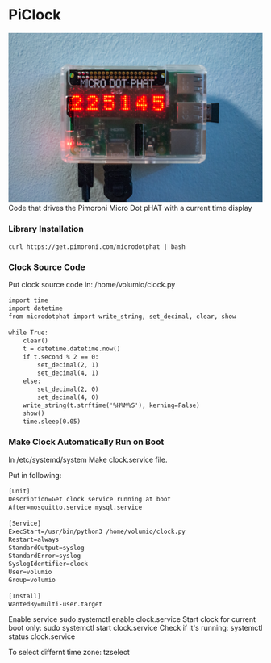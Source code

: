 # PiClock
![image](https://github.com/dandydanny/PiClock/blob/master/PiClock_readme_image.jpg)
Code that drives the Pimoroni Micro Dot pHAT with a current time display


### Library Installation
```curl https://get.pimoroni.com/microdotphat | bash```

### Clock Source Code

Put clock source code in:
/home/volumio/clock.py

```
import time
import datetime
from microdotphat import write_string, set_decimal, clear, show

while True:
    clear()
    t = datetime.datetime.now()
    if t.second % 2 == 0:
        set_decimal(2, 1)
        set_decimal(4, 1)
    else:
        set_decimal(2, 0)
        set_decimal(4, 0)
    write_string(t.strftime('%H%M%S'), kerning=False)
    show()
    time.sleep(0.05)
```

### Make Clock Automatically Run on Boot

In /etc/systemd/system
Make clock.service file.

Put in following:

```
[Unit]
Description=Get clock service running at boot
After=mosquitto.service mysql.service

[Service]
ExecStart=/usr/bin/python3 /home/volumio/clock.py
Restart=always
StandardOutput=syslog
StandardError=syslog
SyslogIdentifier=clock
User=volumio
Group=volumio

[Install]
WantedBy=multi-user.target
```


Enable service sudo systemctl enable clock.service
Start clock for current boot only: sudo systemctl start clock.service
Check if it's running: systemctl status clock.service


To select differnt time zone:
tzselect
